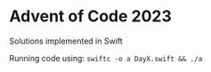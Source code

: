 # Advent of Code 2023
Solutions implemented in Swift

Running code using: 
```swiftc -o a DayX.swift && ./a```
